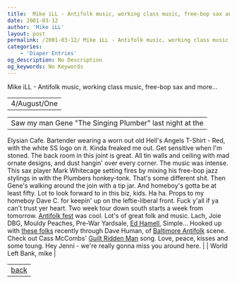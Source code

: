 ```yaml
---
title:  Mike iLL - Antifolk music, working class music, free-bop sax and more...
date: 2001-03-12
author: 'Mike iLL'
layout: post
permalink: /2001-03-12/ Mike iLL - Antifolk music, working class music, free-bop sax and more...
categories:
    - 'Diaper Entries'
og_description: No Description
og_keywords: No Keywords
---
```

<style>
body {
  background-color: ;
  color: ;
}
a {
  color: ;
}
a:active {
  color: ;
}
a:visited {
  color: ;
}
</style>

   Mike iLL - Antifolk music, working class music, free-bop sax and more...

 



|  |
| --- |
| 4/August/One |

  
  



|  |
| --- |
|  Saw my man Gene "The Singing Plumber" last night at the 
 Elysian Cafe. Bartender wearing a worn out old Hell's Angels T-Shirt - 
 Red, with the white SS logo on it. Kinda freaked me out. Get sensitive 
 when I'm stoned. The back room in this joint is great. All tin walls and 
 ceiling with mad ornate designs, and dust hangin' over every corner.
 The music was intense. This sax player Mark Whitecage setting fires by 
 mixing his free-bop jazz stylings in with the Plumbers honkey-tonk. That's 
 some different shit. Then Gene's walking around the join with a tip jar. 
 And homeboy's gotta be at least fifty. Lot to look forward to in this 
 biz, kids. Ha ha.
 Props to my homeboy Dave C. for keepin' up on the leftie-liberal front. 
 Fuck y'all if ya can't trust yer heart.
 Two week tour down south starts a week from tomorrow. [Antifolk 
 fest](http://www.antifolk.net) was cool. Lot's of great folk and music. Lach, Joie DBG, Mouldy 
 Peaches, Pre-War Yardsale, [Ed 
 Hamell](http://www.hamellontrial.com/), Simple...
 Hooked up with [these 
 folks](http://www.cassingleusa.com) recently through Dave Human, of [Baltimore 
 Antifolk](http://www.antifolk.com) scene. Check out Cass McCombs' [Guilt 
 Ridden Man](http://www.cassingleusa.com/mp3s/index.htm) song.
 Love, peace, kisses and some toung.
Hey Jenni - we're really gonna miss you around here. |
| World Left Bank,
 mike  |


  

   



|  |
| --- |
|  [back](mikeb140.htm) |

   
   
   
   



 

